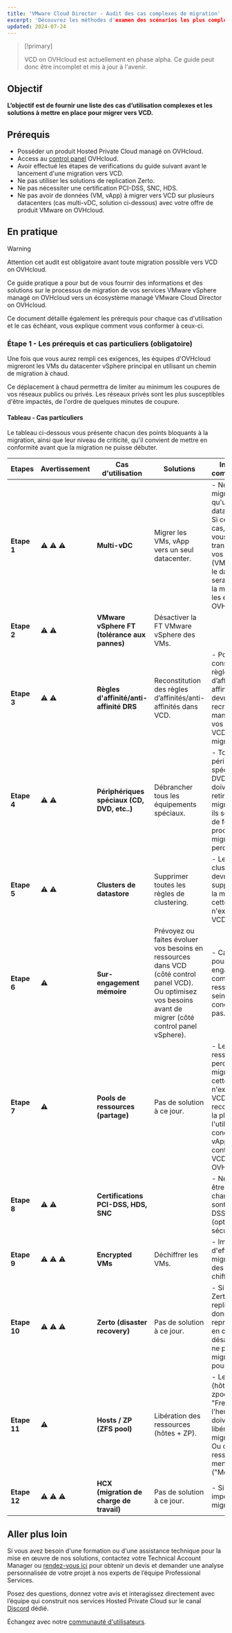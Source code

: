 ```yaml
---
title: 'VMware Cloud Director - Audit des cas complexes de migration'
excerpt: 'Découvrez les méthodes d'examen des scénarios les plus complexes au sein de vos services VMware on OVHcloud dans le but de vous préparer à migrer vers VCD'
updated: 2024-07-24
---
```


<style>
details>summary {
    color:rgb(33, 153, 232) !important;
    cursor: pointer;
}
details>summary::before {
    content:'\25B6';
    padding-right:1ch;
}
details[open]>summary::before {
    content:'\25BC';
}
</style>

> [!primary]
>
> VCD on OVHcloud est actuellement en phase alpha. Ce guide peut donc être incomplet et mis à jour à l'avenir.
>

## Objectif

**L’objectif est de fournir une liste des cas d’utilisation complexes et les solutions à mettre en place pour migrer vers VCD.**

## Prérequis

- Posséder un produit Hosted Private Cloud managé on OVHcloud.
- Access au [control panel](/links/manager) OVHcloud.
- Avoir effectué les étapes de verifications du guide suivant avant le lancement d'une migration vers VCD.
- Ne pas utiliser les solutions de replication Zerto.
- Ne pas nécessiter une certification PCI-DSS, SNC, HDS.
- Ne pas avoir de données (VM, vApp) à migrer vers VCD sur plusieurs datacenters (cas multi-vDC, solution ci-dessous) avec votre offre de produit VMware on OVHcloud.

## En pratique

> [!warning]
>
> Attention cet audit est obligatoire avant toute migration possible vers VCD on OVHcloud.
>

Ce guide pratique a pour but de vous fournir des informations et des solutions sur le processus de migration de vos services VMware vSphere managé on OVHcloud vers un écosystème managé VMware Cloud Director on OVHcloud.

Ce document détaille également les prérequis pour chaque cas d'utilisation et le cas échéant, vous explique comment vous conformer à ceux-ci.

### Étape 1 - Les prérequis et cas particuliers (obligatoire)

Une fois que vous aurez rempli ces exigences, les équipes d'OVHcloud migreront les VMs du datacenter vSphere principal en utilisant un chemin de migration à chaud.

Ce déplacement à chaud permettra de limiter au minimum les coupures de vos réseaux publics ou privés. Les réseaux privés sont les plus susceptibles d'être impactés, de l'ordre de quelques minutes de coupure.

#### Tableau - Cas particuliers

Le tableau ci-dessous vous présente chacun des points bloquants à la migration, ainsi que leur niveau de criticité, qu'il convient de mettre en conformité avant que la migration ne puisse débuter.

| **Etapes**   | **Avertissement** | **Cas d'utilisation**                      | **Solutions**                                                                                                                                                     | **Informations complementaires**                                                                                                                                                                                                        | **Aide et references**                                                                                                                                                                                |
|--------------|-------------------|--------------------------------------------|-------------------------------------------------------------------------------------------------------------------------------------------------------------------|-----------------------------------------------------------------------------------------------------------------------------------------------------------------------------------------------------------------------------------------|-------------------------------------------------------------------------------------------------------------------------------------------------------------------------------------------------------|
| **Etape 1**  | ⚠️ ⚠️ ⚠️          | **Multi-vDC**                              | Migrer les VMs, vApp vers un seul datacenter.                                                                                                                     | - Ne peut être migré que s'il n'a qu'un seul datacenter. <br/> Si ce n’est pas le cas, assurez-vous avant, de transférer toutes vos données (VMs, vApp) dans le datacenter qui sera utilisé pour la migration par les équipes OVHcloud. | [Migration d'une infrastructure vers un nouveau vDC](/pages/hosted_private_cloud/hosted_private_cloud_powered_by_vmware/service-migration-vdc)                                                        |
| **Etape 2**  | ⚠️ ⚠️             | **VMware vSphere FT (tolérance aux pannes)**    | Désactiver la FT VMware vSphere des VMs.                                                                                                                          |                                                                                                                                                                                                                                         | [VMware Fault Tolerance](/pages/bare_metal_cloud/managed_bare_metal/vmware_fault_tolerance)                                                                                                           |
| **Etape 3**  | ⚠️ ⚠️             | **Règles d'affinité/anti-affinité DRS**    | Reconstitution des règles d’affinités/anti-affinités dans VCD.                                                                                                    | - Pour être conservé, les règles d’affinité/anti-affinité DRS devront être recrées manuellement par vos soins dans VCD après migration.                                                                                                 | [VMware DRS (Distributed Resource Scheduler))](/pages/bare_metal_cloud/managed_bare_metal/vmware_drs_distributed_ressource_scheduler)                                                                   |
| **Etape 4**  | ⚠️ ⚠️             | **Périphériques spéciaux (CD, DVD, etc..)** | Débrancher tous les équipements spéciaux.                                                                                                                         | - Tous les périphériques spéciaux (CD, DVD, etc.) doivent être retirés avant la migration, sinon ils seront retirés de force par le processus de migration et perdus.                                                                   |                                                                                                                                                                                                       |
| **Etape 5**  | ⚠️ ⚠️             | **Clusters de datastore**                  | Supprimer toutes les règles de clustering.                                                                                                                        | - Les règles de clustering devront être supprimés avant la migration car cette notion n'existe pas côté VCD.                                                                                                                            |                                                                                                                                                                                                       |
| **Etape 6**  | ⚠️                | **Sur-engagement mémoire**                 | Prévoyez ou faites évoluer vos besoins en ressources dans VCD (côté control panel VCD). <br/> Ou optimisez vos besoins avant de migrer (côté control panel vSphere). | - Car vous ne pourrez pas sur-engager (over commit) de ressources au sein de VCD, ce concept n'existe pas.                                                                                                                              | [Modification des ressources de la machine virtuelle](/pages/hosted_private_cloud/hosted_private_cloud_powered_by_vmware/modify_hardware_configuration_of_vm)                                         |
| **Etape 7**  | ⚠️                | **Pools de ressources (partage)**          | Pas de solution à ce jour.                                                                                                                                        | - Les pools de ressources seront perdus après la migration car cette notion n'existe plus côté VCD. Nous recommandons à la place l'utilisation des concepts de vApp au sein du control panel VCD on OVHcloud.                           | [Utilisation de vApps dans le control panel VCD on OVHcloud](https://docs.vmware.com/fr/VMware-Cloud-Director/10.5/VMware-Cloud-Director-Tenant-Guide/GUID-AC48FB5E-4ADC-4835-AACE-B949B297A147.html) |
| **Etape 8**  | ⚠️ ⚠️             | **Certifications PCI-DSS, HDS, SNC**       |                                                                                                                                                                   | - Ne peut pas être migré si vos charges de travail sont certifié PCI-DSS, HDS, SNC (options de sécurité).                                                                                                                               |                                                                                                                                                                                                       |
| **Etape 9**  | ⚠️ ⚠️ ⚠️          | **Encrypted VMs**                          | Déchiffrer les VMs.                                                                                                                                               | - Impossible d'effectuer la migration avec des VMs, vApp chiffrées.                                                                                                                                                                     |                                                                                                                                                                                                       |
| **Etape 10** | ⚠️ ⚠️ ⚠️          | **Zerto (disaster recovery)**              | Pas de solution à ce jour.                                                                                                                                        | - Si vous utilisez Zerto (solution de replication de données pour la reprise d'activé en cas de désastre), vous ne pouvez pas migrer vers VCD pour le moment.                                                                           | [Mise en place de Zerto Virtual Replication entre deux centres de données OVHcloud](/pages/hosted_private_cloud/hosted_private_cloud_powered_by_vmware/zerto_virtual_replication_as_a_service)        |
| **Etape 11** | ⚠️                | **Hosts / ZP (ZFS pool)**                  | Libération des ressources (hôtes + ZP).                                                                                                                           | - Les ressources (hôtes + ZP zpool) gratuites "Freespare" et à l'heure "Hourly" doivent être libérées avant la migration. <br/> Ou convertit en ressources mensuelles ("Monthly").                                                      | [Informations de facturation Hosted Private Cloud](/pages/account_and_service_management/managing_billing_payments_and_services/facturation_private_cloud)                                            |
| **Etape 12** | ⚠️ ⚠️ ⚠️          | **HCX (migration de charge de travail)**   | Pas de solution à ce jour.                                                                                                                                        | - Si tel est le cas, impossible de migrer vers VCD.                                                                                                                                                                                     |                                                                                                                                                                                                       |

## Aller plus loin

Si vous avez besoin d'une formation ou d'une assistance technique pour la mise en œuvre de nos solutions, contactez votre Technical Account Manager ou [rendez-vous ici](/links/professional-services) pour obtenir un devis et demander une analyse personnalisée de votre projet à nos experts de l’équipe Professional Services.

Posez des questions, donnez votre avis et interagissez directement avec l’équipe qui construit nos services Hosted Private Cloud sur le canal [Discord](<https://discord.gg/ovhcloud>) dédié.

Échangez avec notre [communauté d'utilisateurs](/links/community).
